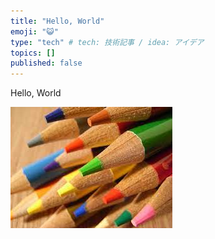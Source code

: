 ```yaml
---
title: "Hello, World"
emoji: "😺"
type: "tech" # tech: 技術記事 / idea: アイデア
topics: []
published: false
---
```


Hello, World

![image.jpg](24811daf2bd0cb/image.jpg)